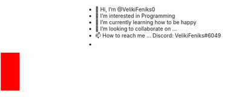 - 👋 Hi, I’m @VelikiFeniks0
- 👀 I’m interested in Programming
- 🌱 I’m currently learning how to be happy
- 💞️ I’m looking to collaborate on ...
- 📫 How to reach me ... Discord: VelikiFeniks#6049
- 
<body>
<style>
  #square {
    height: 100px;
    width: 50px;
    background-color: red;
    position: absolute;
    animation: 5s animation1 infinite;
  }
  @keyframes animation1 {
    from {left: 0px;}
    to {left: 500px;}
  }
</style>
<div id="square"></div>
</body>

<!---
VelikiFeniks0/VelikiFeniks0 is a ✨ special ✨ repository because its `README.md` (this file) appears on your GitHub profile.
You can click the Preview link to take a look at your changes.
--->
